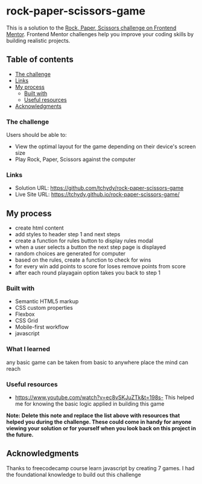# rock-paper-scissors-game
This is a solution to the [Rock, Paper, Scissors challenge on Frontend Mentor](https://www.frontendmentor.io/challenges/rock-paper-scissors-game-pTgwgvgH). Frontend Mentor challenges help you improve your coding skills by building realistic projects. 

## Table of contents

  - [The challenge](#the-challenge)
  - [Links](#links)
- [My process](#my-process)
  - [Built with](#built-with)
  - [Useful resources](#useful-resources)
- [Acknowledgments](#acknowledgments)



### The challenge

Users should be able to:

- View the optimal layout for the game depending on their device's screen size
- Play Rock, Paper, Scissors against the computer



### Links

- Solution URL: https://github.com/tchydy/rock-paper-scissors-game
- Live Site URL: https://tchydy.github.io/rock-paper-scissors-game/

## My process
- create html content
- add styles to header step 1 and next steps
- create a function for rules button to display rules modal
- when a user selects a button the next step page is displayed
- random choices are generated for computer
- based on the rules, create a function to check for wins
- for every win add points to score for loses remove points from score
- after each round playagain option takes you back to step 1
### Built with

- Semantic HTML5 markup
- CSS custom properties
- Flexbox
- CSS Grid
- Mobile-first workflow
- javascript

### What I learned
any basic game can be taken from basic to anywhere place the mind can reach


### Useful resources

- https://www.youtube.com/watch?v=ec8vSKJuZTk&t=198s- This helped me for knowing the basic logic applied in building this game

**Note: Delete this note and replace the list above with resources that helped you during the challenge. These could come in handy for anyone viewing your solution or for yourself when you look back on this project in the future.**


## Acknowledgments

Thanks to freecodecamp course learn javascript by creating 7 games. I had the foundational knowledge to build out this challenge


